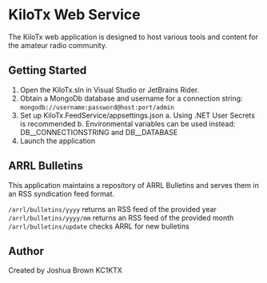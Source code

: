 # KiloTx Web Service

The KiloTx web application is designed to host various tools and content for the amateur radio community. 

## Getting Started

1. Open the KiloTx.sln in Visual Studio or JetBrains Rider. 
2. Obtain a MongoDb database and username for a connection string: `mongodb://username:password@host:port/admin`
3. Set up KiloTx.FeedService/appsettings.json
  a. Using .NET User Secrets is recommended
  b. Environmental variables can be used instead: DB__CONNECTIONSTRING and DB__DATABASE
4. Launch the application

## ARRL Bulletins

This application maintains a repository of ARRL Bulletins and serves them in an RSS syndication feed format.

`/arrl/bulletins/yyyy` returns an RSS feed of the provided year
`/arrl/bulletins/yyyy/mm` returns an RSS feed of the provided month
`/arrl/bulletins/update` checks ARRL for new bulletins

## Author

Created by Joshua Brown KC1KTX
